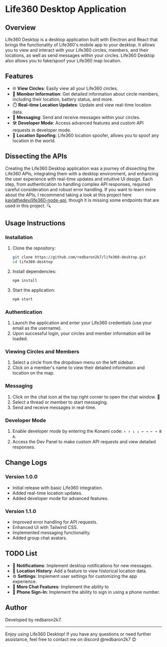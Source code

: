 # Life360 Desktop Application

## Overview

Life360 Desktop is a desktop application built with Electron and React that brings the functionality of Life360's mobile app to your desktop. It allows you to view and interact with your Life360 circles, members, and their locations, as well as send messages within your circles. Life360 Desktop also allows you to fake/spoof your Life360 map location.

## Features

- 🌐 **View Circles**: Easily view all your Life360 circles.
- 📍 **Member Information**: Get detailed information about circle members, including their location, battery status, and more.
- ⏱️ **Real-time Location Updates**: Update and view real-time location data.
- 💬 **Messaging**: Send and receive messages within your circles.
- 🛠️ **Developer Mode**: Access advanced features and custom API requests in developer mode.
- 🤫 **Location Spoofing**: Life360 location spoofer, allows you to spoof any location in the world.

## Dissecting the APIs

Creating the Life360 Desktop application was a journey of dissecting the Life360 APIs, integrating them with a desktop environment, and enhancing the user experience with real-time updates and intuitive UI design. Each step, from authentication to handling complex API responses, required careful consideration and robust error handling. If you want to learn more about the APIs, I recommend taking a look at this project here [kaylathedev/life360-node-api](https://github.com/kaylathedev/life360-node-api), though it is missing some endpoints that are used in this project. 🔍

## Usage Instructions

### Installation

1. Clone the repository:
   ```bash
   git clone https://github.com/redbaron2k7/life360-desktop.git
   cd life360-desktop
   ```

2. Install dependencies:
   ```bash
   npm install
   ```

3. Start the application:
   ```bash
   npm start
   ```

### Authentication

1. Launch the application and enter your Life360 credentials (use your email as the username).
2. Upon successful login, your circles and member information will be loaded.

### Viewing Circles and Members

1. Select a circle from the dropdown menu on the left sidebar.
2. Click on a member's name to view their detailed information and location on the map.

### Messaging

1. Click on the chat icon at the top right corner to open the chat window. 💬
2. Select a thread or member to start messaging.
3. Send and receive messages in real-time.

### Developer Mode

1. Enable developer mode by entering the Konami code: `↑ ↑ ↓ ↓ ← → ← → B A`.
2. Access the Dev Panel to make custom API requests and view detailed responses.

## Change Logs

### Version 1.0.0

- Initial release with basic Life360 integration.
- Added real-time location updates.
- Added developer mode for advanced features.

### Version 1.1.0

- Improved error handling for API requests.
- Enhanced UI with Tailwind CSS.
- Implemented messaging functionality.
- Added group chat avatars.

## TODO List

- 🔔 **Notifications**: Implement desktop notifications for new messages.
- 📅 **Location History**: Add a feature to view historical location data.
- ⚙️ **Settings**: Implement user settings for customizing the app experience.
- 💬 **More Chat Features**: Implement the ability to 
- 📱 **Phone Sign-In**: Implement the ability to sign in using a phone number.

## Author

Developed by redbaron2k7.

---

Enjoy using Life360 Desktop! If you have any questions or need further assistance, feel free to contact me on discord @redbaron2k7 😊